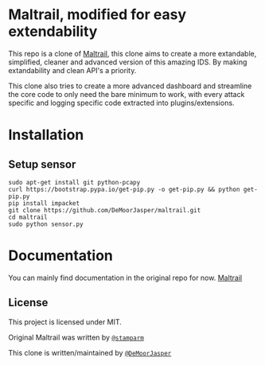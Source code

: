 # Maltrail, modified for easy extendability

This repo is a clone of [Maltrail](https://github.com/stamparm/Maltrail), this clone aims to create a more extandable, simplified, cleaner and advanced version of this amazing IDS. By making extandability and clean API's a priority.

This clone also tries to create a more advanced dashboard and streamline the core code to only need the bare minimum to work, with every attack specific and logging specific code extracted into plugins/extensions.

# Installation

## Setup sensor

```shell
sudo apt-get install git python-pcapy
curl https://bootstrap.pypa.io/get-pip.py -o get-pip.py && python get-pip.py
pip install impacket
git clone https://github.com/DeMoorJasper/maltrail.git
cd maltrail
sudo python sensor.py
```

# Documentation

You can mainly find documentation in the original repo for now. [Maltrail](https://github.com/stamparm/Maltrail)

## License

This project is licensed under MIT.

Original Maltrail was written by [`@stamparm`](https://github.com/stamparm)

This clone is written/maintained by [`@DeMoorJasper`](https://github.com/DeMoorJasper)